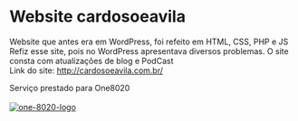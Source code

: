 # Website cardosoeavila
Website que antes era em WordPress, foi refeito em HTML, CSS, PHP e JS
<br>
Refiz esse site, pois no WordPress apresentava diversos problemas. O site consta com atualizações de blog e PodCast <br>
Link do site: http://cardosoeavila.com.br/
<br>

Serviço prestado para One8020
<br>
<br>
<a href=" https://one8020.com.br/">![one-8020-logo]( https://one8020.com.br/)</a>

